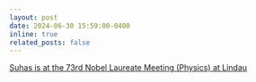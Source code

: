 ```yaml
---
layout: post
date: 2024-06-30 15:59:00-0400
inline: true
related_posts: false
---
```


 [Suhas is at the 73rd Nobel Laureate Meeting (Physics) at Lindau](https://x.com/suhasm/status/1810741849591796036)
